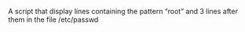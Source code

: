 A script that display lines containing the pattern “root” and 3 lines after them in the file /etc/passwd
